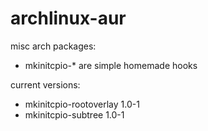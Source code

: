 archlinux-aur
=============

misc arch packages:

* mkinitcpio-* are simple homemade hooks

current versions:

* mkinitcpio-rootoverlay    1.0-1
* mkinitcpio-subtree        1.0-1
